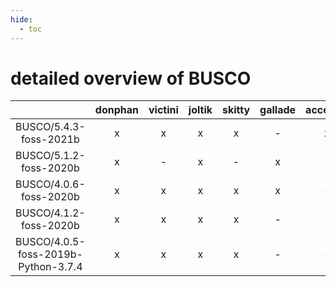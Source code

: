 ```yaml
---
hide:
  - toc
---
```


detailed overview of BUSCO
==========================

| |donphan|victini|joltik|skitty|gallade|accelgor|swalot|doduo|
| :---: | :---: | :---: | :---: | :---: | :---: | :---: | :---: | :---: |
|BUSCO/5.4.3-foss-2021b|x|x|x|x|-|x|x|x|
|BUSCO/5.1.2-foss-2020b|x|-|x|-|x|-|x|x|
|BUSCO/4.0.6-foss-2020b|x|x|x|x|x|-|-|x|
|BUSCO/4.1.2-foss-2020b|x|x|x|x|-|-|-|x|
|BUSCO/4.0.5-foss-2019b-Python-3.7.4|x|x|x|x|-|-|-|x|
